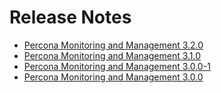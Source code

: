 # Release Notes
- [Percona Monitoring and Management 3.2.0](3.2.0.md)
- [Percona Monitoring and Management 3.1.0](3.1.0.md)
- [Percona Monitoring and Management 3.0.0-1](3.0.0_1.md)
- [Percona Monitoring and Management 3.0.0](3.0.0.md)
